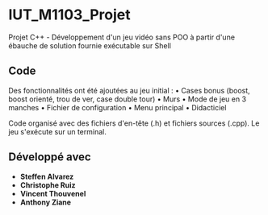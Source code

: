 # IUT_M1103_Projet
Projet C++ - Développement d'un jeu vidéo sans POO à partir d'une ébauche de solution fournie exécutable sur Shell

## Code

Des fonctionnalités ont été ajoutées au jeu initial :
• Cases bonus (boost, boost orienté, trou de ver, case double tour)
• Murs
• Mode de jeu en 3 manches
• Fichier de configuration
• Menu principal
• Didacticiel

Code organisé avec des fichiers d'en-tête (.h) et fichiers sources (.cpp). Le jeu s'exécute sur un terminal.

## Développé avec

* **Steffen Alvarez**
* **Christophe Ruiz**
* **Vincent Thouvenel**
* **Anthony Ziane**
